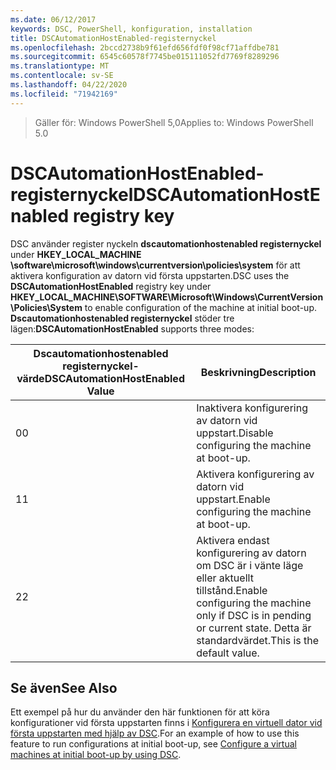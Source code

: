 ```yaml
---
ms.date: 06/12/2017
keywords: DSC, PowerShell, konfiguration, installation
title: DSCAutomationHostEnabled-registernyckel
ms.openlocfilehash: 2bccd2738b9f61efd656fdf0f98cf71affdbe781
ms.sourcegitcommit: 6545c60578f7745be015111052fd7769f8289296
ms.translationtype: MT
ms.contentlocale: sv-SE
ms.lasthandoff: 04/22/2020
ms.locfileid: "71942169"
---
```

><span data-ttu-id="8207f-103">Gäller för: Windows PowerShell 5,0</span><span class="sxs-lookup"><span data-stu-id="8207f-103">Applies to: Windows PowerShell 5.0</span></span>

# <a name="dscautomationhostenabled-registry-key"></a><span data-ttu-id="8207f-104">DSCAutomationHostEnabled-registernyckel</span><span class="sxs-lookup"><span data-stu-id="8207f-104">DSCAutomationHostEnabled registry key</span></span>

<span data-ttu-id="8207f-105">DSC använder register nyckeln **dscautomationhostenabled registernyckel** under **HKEY_LOCAL_MACHINE \software\microsoft\windows\currentversion\policies\system** för att aktivera konfiguration av datorn vid första uppstarten.</span><span class="sxs-lookup"><span data-stu-id="8207f-105">DSC uses the **DSCAutomationHostEnabled** registry key under **HKEY_LOCAL_MACHINE\SOFTWARE\Microsoft\Windows\CurrentVersion\Policies\System** to enable configuration of the machine at initial boot-up.</span></span>
<span data-ttu-id="8207f-106">**Dscautomationhostenabled registernyckel** stöder tre lägen:</span><span class="sxs-lookup"><span data-stu-id="8207f-106">**DSCAutomationHostEnabled** supports three modes:</span></span>

|  <span data-ttu-id="8207f-107">Dscautomationhostenabled registernyckel-värde</span><span class="sxs-lookup"><span data-stu-id="8207f-107">DSCAutomationHostEnabled Value</span></span>  |  <span data-ttu-id="8207f-108">Beskrivning</span><span class="sxs-lookup"><span data-stu-id="8207f-108">Description</span></span>   |
|---|---|
<span data-ttu-id="8207f-109">0</span><span class="sxs-lookup"><span data-stu-id="8207f-109">0</span></span> | <span data-ttu-id="8207f-110">Inaktivera konfigurering av datorn vid uppstart.</span><span class="sxs-lookup"><span data-stu-id="8207f-110">Disable configuring the machine at boot-up.</span></span> |
<span data-ttu-id="8207f-111">1</span><span class="sxs-lookup"><span data-stu-id="8207f-111">1</span></span> | <span data-ttu-id="8207f-112">Aktivera konfigurering av datorn vid uppstart.</span><span class="sxs-lookup"><span data-stu-id="8207f-112">Enable configuring the machine at boot-up.</span></span> |
<span data-ttu-id="8207f-113">2</span><span class="sxs-lookup"><span data-stu-id="8207f-113">2</span></span> | <span data-ttu-id="8207f-114">Aktivera endast konfigurering av datorn om DSC är i vänte läge eller aktuellt tillstånd.</span><span class="sxs-lookup"><span data-stu-id="8207f-114">Enable configuring the machine only if DSC is in pending or current state.</span></span> <span data-ttu-id="8207f-115">Detta är standardvärdet.</span><span class="sxs-lookup"><span data-stu-id="8207f-115">This is the default value.</span></span> |

## <a name="see-also"></a><span data-ttu-id="8207f-116">Se även</span><span class="sxs-lookup"><span data-stu-id="8207f-116">See Also</span></span>

<span data-ttu-id="8207f-117">Ett exempel på hur du använder den här funktionen för att köra konfigurationer vid första uppstarten finns i [Konfigurera en virtuell dator vid första uppstarten med hjälp av DSC](bootstrapDsc.md).</span><span class="sxs-lookup"><span data-stu-id="8207f-117">For an example of how to use this feature to run configurations at initial boot-up, see [Configure a virtual machines at initial boot-up by using DSC](bootstrapDsc.md).</span></span>
